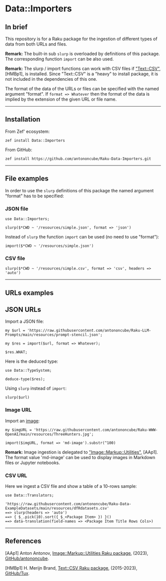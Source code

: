 # Data::Importers

## In brief

This repository is for a Raku package for the ingestion of different types of data
from both URLs and files.

**Remark:** The built-in sub `slurp` is overloaded by definitions of this package.
The corresponding function `import` can be also used.

**Remark:** The slurp / import functions can work with CSV files if 
["Text::CSV"](https://raku.land/zef:Tux/Text::CSV), [HMBp1],
is installed. Since "Text::CSV" is a "heavy" to install package, it is not included in the dependencies of this one.

The format of the data of the URLs or files can be specified with the named argument "format".
If `format => Whatever` then the format of the data is implied by the extension of the given URL or file name. 

----

## Installation

From Zef' ecosystem:

```
zef install Data::Importers
```

From GitHub:

```
zef install https://github.com/antononcube/Raku-Data-Importers.git
```

-----

## File examples

In order to use the `slurp` definitions of this package the named argument "format" 
has to be specified:  

### JSON file

```perl6
use Data::Importers;

slurp($*CWD ~ '/resources/simple.json', format => 'json')
```

Instead of `slurp` the function `import` can be used (no need to use "format"):

```perl6
import($*CWD ~ '/resources/simple.json')
```

### CSV file

```perl6
slurp($*CWD ~ '/resources/simple.csv', format => 'csv', headers => 'auto')
```

-----

## URLs examples

## JSON URLs

Import a JSON file:

```perl6
my $url = 'https://raw.githubusercontent.com/antononcube/Raku-LLM-Prompts/main/resources/prompt-stencil.json';

my $res = import($url, format => Whatever);

$res.WHAT;
```

Here is the deduced type:

```perl6
use Data::TypeSystem;

deduce-type($res);
```

Using `slurp` instead of `import`:

```perl6
slurp($url)
```

### Image URL

Import an [image](https://raw.githubusercontent.com/antononcube/Raku-WWW-OpenAI/main/resources/ThreeHunters.jpg):

```perl6
my $imgURL = 'https://raw.githubusercontent.com/antononcube/Raku-WWW-OpenAI/main/resources/ThreeHunters.jpg';

import($imgURL, format => 'md-image').substr(^100)
```

**Remark:** Image ingestion is delegated to 
["Image::Markup::Utilities"](https://raku.land/zef:antononcube/Image::Markup::Utilities), [AAp1].
The format value 'md-image' can be used to display images in Markdown files or Jupyter notebooks.

### CSV URL

Here we ingest a CSV file and show a table of a 10-rows sample:

```perl6, results=asis
use Data::Translators;

'https://raw.githubusercontent.com/antononcube/Raku-Data-ExampleDatasets/main/resources/dfRdatasets.csv'
==> slurp(headers => 'auto') 
==> { $_.pick(10).sort({ $_<Package Item> }) }()
==> data-translation(field-names => <Package Item Title Rows Cols>)
```

----- 

## References

[AAp1] Anton Antonov,
[Image::Markup::Utilities Raku package](https://github.com/antononcube/Raku-Image-Markup-Utilities),
(2023),
[GitHub/antononcube](https://github.com/antononcube).

[HMBp1] H. Merijn Brand,
[Text::CSV Raku package](https://github.com/Tux/CSV),
(2015-2023),
[GitHub/Tux](https://github.com/Tux).   